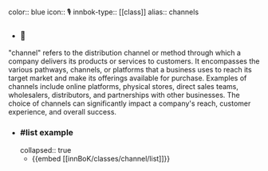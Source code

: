 color:: blue
icon:: 🎙️
innbok-type:: [[class]]
alias:: channels

- ### 🔖 
"channel" refers to the distribution channel or method through which a company delivers its products or services to customers. It encompasses the various pathways, channels, or platforms that a business uses to reach its target market and make its offerings available for purchase. Examples of channels include online platforms, physical stores, direct sales teams, wholesalers, distributors, and partnerships with other businesses. The choice of channels can significantly impact a company's reach, customer experience, and overall success.
- ### #list example
  collapsed:: true
  - {{embed [[innBoK/classes/channel/list]]}}



